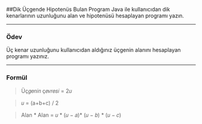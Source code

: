 ##Dik Üçgende Hipotenüs Bulan Program
Java ile kullanıcıdan dik kenarlarının uzunluğunu alan ve hipotenüsü hesaplayan programı yazın.

---

### Ödev
Üç kenar uzunluğunu kullanıcıdan aldığınız üçgenin alanını hesaplayan programı yazınız.

---

### Formül
 > Üç𝑔𝑒𝑛𝑖𝑛 ç𝑒𝑣𝑟𝑒𝑠𝑖 = 2𝑢

 > 𝑢 = (a+b+c) / 2

 > Alan * Alan = 𝑢 * (𝑢 − 𝑎)* (𝑢 − 𝑏) * (𝑢 − 𝑐)